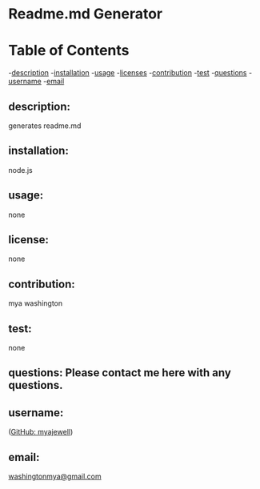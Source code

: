 # Readme.md Generator

  # Table of Contents
  -[description](#description)
  -[installation](#installation)
  -[usage](#usage)
  -[licenses](#licenses)
  -[contribution](#contribution)
  -[test](#test)
  -[questions](#questions)
  -[username](#username)
  -[email](#email)
      
  ## description:
  generates readme.md
     
  ## installation: 
  node.js
     
  ## usage: 
  none
     
  ## license: 
  none
     
  ## contribution: 
  mya washington
      
  ## test:
  none

  ## questions: Please contact me here with any questions.

  ## username:
  (<a href="https://github.com/Myajewell/Amazing_Readme-generator" target="_blank">GitHub: myajewell</a>)
     
  ## email: 
  washingtonmya@gmail.com

